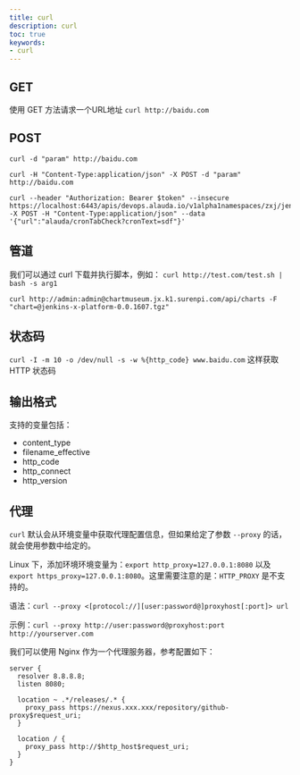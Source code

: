 ```yaml
---
title: curl
description: curl
toc: true
keywords:
- curl
---
```


## GET

使用 GET 方法请求一个URL地址 `curl http://baidu.com`

## POST

`curl -d "param" http://baidu.com`

`curl -H "Content-Type:application/json" -X POST -d "param" http://baidu.com`

```
curl --header "Authorization: Bearer $token" --insecure https://localhost:6443/apis/devops.alauda.io/v1alpha1namespaces/zxj/jenkinsbindings/hao/proxy -X POST -H "Content-Type:application/json" --data '{"url":"alauda/cronTabCheck?cronText=sdf"}'
```

## 管道

我们可以通过 curl 下载并执行脚本，例如： `curl http://test.com/test.sh | bash -s arg1`

`curl http://admin:admin@chartmuseum.jx.k1.surenpi.com/api/charts -F "chart=@jenkins-x-platform-0.0.1607.tgz"`

## 状态码

`curl -I -m 10 -o /dev/null -s -w %{http_code} www.baidu.com` 这样获取 HTTP 状态码

## 输出格式

支持的变量包括：

* content_type
* filename_effective
* http_code
* http_connect
* http_version

## 代理
`curl` 默认会从环境变量中获取代理配置信息，但如果给定了参数 `--proxy` 的话，就会使用参数中给定的。

Linux 下，添加环境环境变量为：`export http_proxy=127.0.0.1:8080` 以及 `export https_proxy=127.0.0.1:8080`。这里需要注意的是：`HTTP_PROXY` 是不支持的。

语法：`curl --proxy <[protocol://][user:password@]proxyhost[:port]> url`

示例：`curl --proxy http://user:password@proxyhost:port http://yourserver.com`

我们可以使用 Nginx 作为一个代理服务器，参考配置如下：
```
server {
  resolver 8.8.8.8;
  listen 8080;

  location ~ .*/releases/.* {
    proxy_pass https://nexus.xxx.xxx/repository/github-proxy$request_uri;
  }

  location / {
    proxy_pass http://$http_host$request_uri;
  }
}
```
